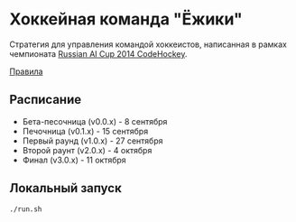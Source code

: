# Хоккейная команда "Ёжики"

Стратегия для управления командой хоккеистов, написанная в рамках чемпионата [Russian AI Cup 2014 CodeHockey](http://russianaicup.ru/).

[Правила](http://russianaicup.ru/p/rules)

## Расписание

* Бета-песочница (v0.0.x) - 8 сентября
* Печочница (v0.1.x) - 15 сентября
* Первый раунд (v1.0.x) - 27 сентября
* Второй раунт (v2.0.x) - 4 октября
* Финал (v3.0.x) - 11 октября

## Локальный запуск

    ./run.sh
